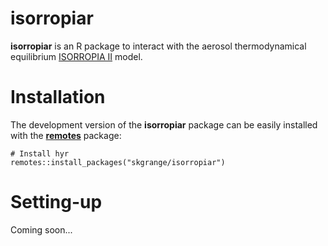 # **isorropiar**

**isorropiar** is an R package to interact with the aerosol thermodynamical equilibrium [ISORROPIA II](https://www.epfl.ch/labs/lapi/software/isorropia/) model. 

# Installation

The development version of the **isorropiar** package can be easily installed with the [**remotes**](https://github.com/r-lib/remotes) package: 

```
# Install hyr
remotes::install_packages("skgrange/isorropiar")
```

# Setting-up

Coming soon...
